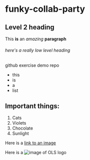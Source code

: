 # funky-collab-party
## Level 2 heading

This **is** an _amazing_ __paragraph__

###### here's a really low level heading

github exercise demo repo

- this
- is
- a
- list

## Important things: 

1. Cats
7. Violets 
3. Chocolate
4. Sunlight

Here is a [link to an image](https://openlifesci.org/images/logo.png)

Here is a ![image of OLS logo](https://openlifesci.org/images/logo.png)
